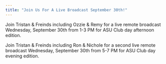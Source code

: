 ```yaml
---
title: "Join Us For A Live Broadcast September 30th!"
---
```


Join Tristan & Freinds including Ozzie & Remy for a live remote broadcast Wednesday, September 30th from 1-3 PM for ASU Club day afternoon edition.

Join Tristan & Freinds including Ron & Nichole for a second live remote broadcast Wednesday, September 30th from 5-7 PM for ASU Club day evening edition.
